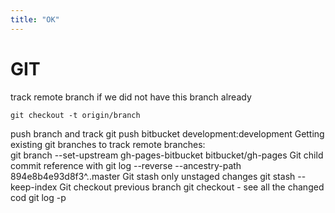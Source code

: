 ```yaml
---
title: "OK"
---
```


GIT
===
track remote branch if we did not have this branch already

    git checkout -t origin/branch
push branch and track
  git push bitbucket development:development
Getting existing git branches to track remote branches:  
  git branch --set-upstream gh-pages-bitbucket bitbucket/gh-pages 
Git child commit reference with
  git log --reverse --ancestry-path 894e8b4e93d8f3^..master
Git stash only unstaged changes
  git stash --keep-index
Git checkout previous branch
  git checkout -
see all the changed cod
git log -p

